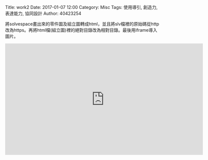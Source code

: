 Title: work2
Date: 2017-01-07 12:00
Category: Misc
Tags: 使用導引, 創造力, 表達能力, 協同設計
Author: 40423254


將solvespace畫出來的零件圖及組立圖轉成html，並且將slv檔裡的原始碼從http改為https。再將html檔(組立圖)裡的絕對目錄改為相對目錄。最後用iframe導入圖片。

<iframe src="https://player.vimeo.com/video/198473091" width="640" height="361" frameborder="0" webkitallowfullscreen mozallowfullscreen allowfullscreen></iframe>


